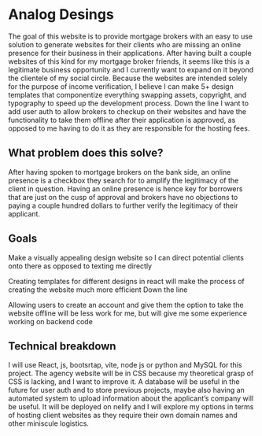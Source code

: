 # Analog Desings 
The goal of this website is to provide mortgage brokers with an easy to use solution to generate websites for their clients who are missing an online presence for their business in their applications. After having built a couple websites of this kind for my mortgage broker friends, it seems like this is a legitimate business opportunity and I currently want to expand on it beyond the clientele of my social circle. Because the websites are intended solely for the purpose of income verification, I believe I can make 5+ design templates that componentize everything swapping assets, copyright, and typography to speed up the development process. Down the line I want to add user auth to allow brokers to checkup on their websites and have the functionality to take them offline after their application is approved, as opposed to me having to do it as they are responsible for the hosting fees.
## What problem does this solve? 
After having spoken to mortgage brokers on the bank side, an online presence is a checkbox they search for to amplify the legitimacy of the client in question. Having an online presence is hence key for borrowers that are just on the cusp of approval and brokers have no objections to paying a couple hundred dollars to further verify the legitimacy of their applicant.
## Goals 

Make a visually appealing design website so I can direct potential clients onto there as opposed to texting me directly 

Creating templates for different designs in react will make the process of creating the website much more efficient Down the line

Allowing users to create an account and give them the option to take the website offline will be less work for me, but will give me some experience working on backend code
## Technical breakdown 
I will use React, js, bootsrtap, vite, node js or python and MySQL for this project. The agency website will be in CSS because my theoretical grasp of CSS is lacking, and I want to improve it. A database will be useful in the future for user auth and to store previous projects, maybe also having an automated system to upload information about the applicant’s company will be useful.
It will be deployed on nelify and I will explore my options in terms of hosting client websites as they require their own domain names and other miniscule logistics.
